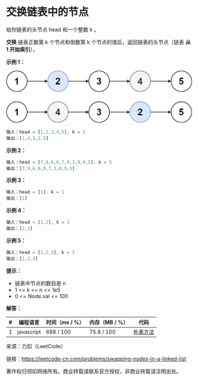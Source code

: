 # 交换链表中的节点

给你链表的头节点 head 和一个整数 k 。

**交换** 链表正数第 k 个节点和倒数第 k 个节点的值后，返回链表的头节点（链表 **从 1 开始索引**）。

**示例 1：**

![示例1](./eg1.jpg)

``` javascript
输入：head = [1,2,3,4,5], k = 2
输出：[1,4,3,2,5]
```

**示例 2：**

``` javascript
输入：head = [7,9,6,6,7,8,3,0,9,5], k = 5
输出：[7,9,6,6,8,7,3,0,9,5]
```

**示例 3：**

``` javascript
输入：head = [1], k = 1
输出：[1]
```

**示例 4：**

``` javascript
输入：head = [1,2], k = 1
输出：[2,1]
```

**示例 5：**

``` javascript
输入：head = [1,2,3], k = 2
输出：[1,2,3]
```

**提示：**

- 链表中节点的数目是 n
- 1 <= k <= n <= 1e5
- 0 <= Node.val <= 100

**解答：**

**#**|**编程语言**|**时间（ms / %）**|**内存（MB / %）**|**代码**
--|--|--|--|--
1|javascript|688 / 100|75.8 / 100|[朴素方法](./javascript/ac_v1.js)

来源：力扣（LeetCode）

链接：https://leetcode-cn.com/problems/swapping-nodes-in-a-linked-list

著作权归领扣网络所有。商业转载请联系官方授权，非商业转载请注明出处。
